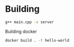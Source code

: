 # Building 
```bash
g++ main.cpp -o server
```
Building docker
```bash
docker build . -t hello-world
```
